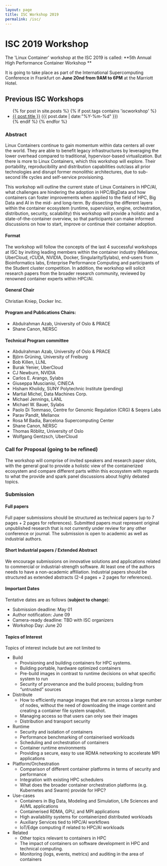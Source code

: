 ```yaml
---
layout: page
title: ISC Workshop 2019
permalink: /isc/
---
```


# ISC 2019 Workshop


The 'Linux Container' workshop at the ISC 2019 is called: **5th Annual High Performance Container Workshop **

It is going to take place as part of the International Supercomputing Conference in Frankfurt on **June 20nd from 9AM to 6PM** at the Marriott Hotel.

## Previous ISC Workshops

<ul class="posts">
{% for post in site.posts %}
  {% if post.tags contains 'iscworkshop' %}
      <div class="post_info">
        <li>
          <a href="{{ post.url }}">{{ post.title }}</a>
          <span>({{ post.date | date:"%Y-%m-%d" }})</span>
        </li>
      </div>
  {% endif %}
{% endfor %}
</ul>

### Abstract

Linux Containers continue to gain momentum within data centers all over the world.
They are able to benefit legacy infrastructures by leveraging the lower overhead compared
to traditional, hypervisor-based virtualization. But there is more to Linux Containers,
which this workshop will explore. Their portability, reproducibility and distribution
capabilities outclass all prior technologies and disrupt former monolithic architectures,
due to sub-second life cycles and self-service provisioning.

This workshop will outline the current state of Linux Containers in HPC/AI, what challenges
are hindering the adoption in HPC/BigData and how containers can foster
improvements when applied to the field of HPC, Big Data and AI in the mid- and long-term.
By dissecting the different layers within the container ecosystem (runtime, supervision, engine, orchestration, distribution, security, scalability) this workshop will provide a holistic and a state-of-the-container overview, so that participants can make informed discussions on how to start, improve or continue their container adoption.

#### Format

The workshop will follow the concepts of the last 4 successful workshops at ISC by inviting leading members within the container industry (Mellanox, UberCloud, rCUDA, NVIDIA, Docker, Singularity/Sylabs), end-users from Bioinformatics labs, Enterprise Performance Computing and participants of the Student cluster competition.
In addition, the workshop will solicit research papers from the broader research community, reviewed by renowned container experts within HPC/AI.

#### General Chair
Christian Kniep, Docker Inc.

#### Program and Publications Chairs:
- Abdulrahman Azab, University of Oslo & PRACE
- Shane Canon, NERSC

#### Technical Program committee
- Abdulrahman Azab, University of Oslo & PRACE
- Björn Grüning, University of Freiburg
- Bob Killen, LLNL
- Burak Yenier, UberCloud
- CJ Newburn, NVIDIA
- Carlos E. Arango, Sylabs
- Giuseppa Muscianisi, CINECA
- Hisham Kholidy, SUNY Polytechnic Institute (pending)
- Martial Michel, Data Machines Corp.
- Michael Jennings, LANL
- Michael W. Bauer, Sylabs
- Paolo Di Tommaso, Centre for Genomic Regulation (CRG) & Seqera Labs
- Parav Pandit, Mellanox
- Rosa M Badia, Barcelona Supercomputing Center
- Shane Canon, NERSC
- Thomas Röblitz, University of Oslo
- Wolfgang Gentzsch, UberCloud

### Call for Proposal (going to be refined)

The workshop will comprise of invited speakers and research paper slots, with the general goal to provide a holistic view of the containerized ecosystem and compare different parts within this ecosystem with regards to what the provide and spark panel discussions about highly debated topics.

### Submission

#### Full papers

Full paper submissions should be structured as technical papers (up to 7 pages + 2 pages for references). Submitted papers must represent original unpublished research that is not currently under review for any other conference or journal. The submission is open to academic as well as industrial authors.

#### Short Industrial papers / Extended Abstract

We encourage submissions on innovative solutions and applications related to commercial or industrial-strength software. At least one of the authors needs to have a non-academic affiliation. Industrial papers should be structured as extended abstracts (2-4 pages + 2 pages for references).

#### Important Dates

Tentative dates are as follows (**subject to change**):

 * Submission deadline: May 01
 * Author notification: June 09
 * Camera-ready deadline: TBD with ISC organizers
 * Workshop Day: June 20


#### Topics of Interest

Topics of interest include but are not limited to

* Build
   * Provisioning and building containers for HPC systems.
   * Building portable, hardware optimized containers
   * Pre-build images in contrast to runtime decisions on what specific system to run
   * Security of provenance and the build process; building from “untrusted” sources
* Distribute
   * How to efficiently manage images that are run across a large number of nodes, without the need of downloading the image content and creating a container file system snapshot.
   * Managing access so that users can only see their images
   * Distribution and transport security
* Runtime
   * Security and isolation of containers
   * Performance benchmarking of containerised workloads
   * Scheduling and orchestration of containers
   * Container runtime environments
   * Providing a secure, easy to use RDMA networking to accelerate MPI applications
* Platform/Orchestration
   * Comparison of different container platforms in terms of security and performance
   * Integration with existing HPC schedulers
   * What does the broader container orchestration platforms  (e.g. Kubernetes and Swarm) provide for HPC?
* Use-cases
   * Containers in Big Data, Modeling and Simulation, Life Sciences and AI/ML applications
   * Containerised RDMA, GPU, and MPI applications
   * High availability systems for containerized distributed workloads
   * Auxiliary Services tied to HPC/AI workflows
   * IoT/Edge computing if related to HPC/AI workloads
* Related
   * Other topics relevant to containers in HPC
   * The impact of containers on software development in HPC and technical computing.
   * Monitoring (logs, events, metrics) and auditing in the area of containers
